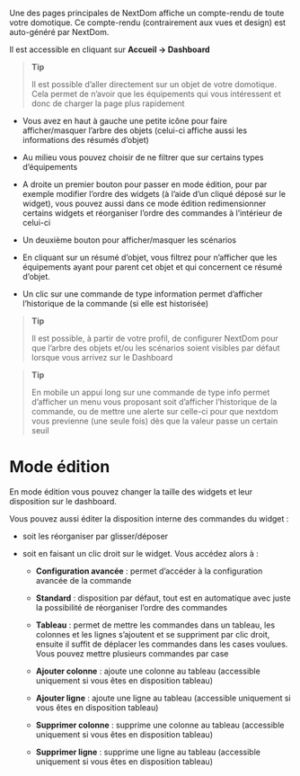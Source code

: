 Une des pages principales de NextDom affiche un compte-rendu de toute
votre domotique. Ce compte-rendu (contrairement aux vues et design) est
auto-généré par NextDom.

Il est accessible en cliquant sur **Accueil → Dashboard**

> **Tip**
>
> Il est possible d’aller directement sur un objet de votre domotique.
> Cela permet de n’avoir que les équipements qui vous intéressent et
> donc de charger la page plus rapidement

-   Vous avez en haut à gauche une petite icône pour faire
    afficher/masquer l’arbre des objets (celui-ci affiche aussi les
    informations des résumés d’objet)

-   Au milieu vous pouvez choisir de ne filtrer que sur certains types
    d’équipements

-   A droite un premier bouton pour passer en mode édition, pour par
    exemple modifier l’ordre des widgets (à l’aide d’un cliqué déposé
    sur le widget), vous pouvez aussi dans ce mode édition
    redimensionner certains widgets et réorganiser l’ordre des commandes
    à l’intérieur de celui-ci

-   Un deuxième bouton pour afficher/masquer les scénarios

-   En cliquant sur un résumé d’objet, vous filtrez pour n’afficher que
    les équipements ayant pour parent cet objet et qui concernent ce
    résumé d’objet.

-   Un clic sur une commande de type information permet d’afficher
    l’historique de la commande (si elle est historisée)

> **Tip**
>
> Il est possible, à partir de votre profil, de configurer NextDom pour
> que l’arbre des objets et/ou les scénarios soient visibles par défaut
> lorsque vous arrivez sur le Dashboard

> **Tip**
>
> En mobile un appui long sur une commande de type info permet
> d’afficher un menu vous proposant soit d’afficher l’historique de la
> commande, ou de mettre une alerte sur celle-ci pour que nextdom vous
> previenne (une seule fois) dès que la valeur passe un certain seuil

Mode édition 
============

En mode édition vous pouvez changer la taille des widgets et leur
disposition sur le dashboard.

Vous pouvez aussi éditer la disposition interne des commandes du widget
:

-   soit les réorganiser par glisser/déposer

-   soit en faisant un clic droit sur le widget. Vous accédez alors à :

    -   **Configuration avancée** : permet d’accéder à la configuration
        avancée de la commande

    -   **Standard** : disposition par défaut, tout est en automatique
        avec juste la possibilité de réorganiser l’ordre des commandes

    -   **Tableau** : permet de mettre les commandes dans un tableau,
        les colonnes et les lignes s’ajoutent et se suppriment par clic
        droit, ensuite il suffit de déplacer les commandes dans les
        cases voulues. Vous pouvez mettre plusieurs commandes par case

    -   **Ajouter colonne** : ajoute une colonne au tableau (accessible
        uniquement si vous êtes en disposition tableau)

    -   **Ajouter ligne** : ajoute une ligne au tableau (accessible
        uniquement si vous êtes en disposition tableau)

    -   **Supprimer colonne** : supprime une colonne au tableau
        (accessible uniquement si vous êtes en disposition tableau)

    -   **Supprimer ligne** : supprime une ligne au tableau (accessible
        uniquement si vous êtes en disposition tableau)


